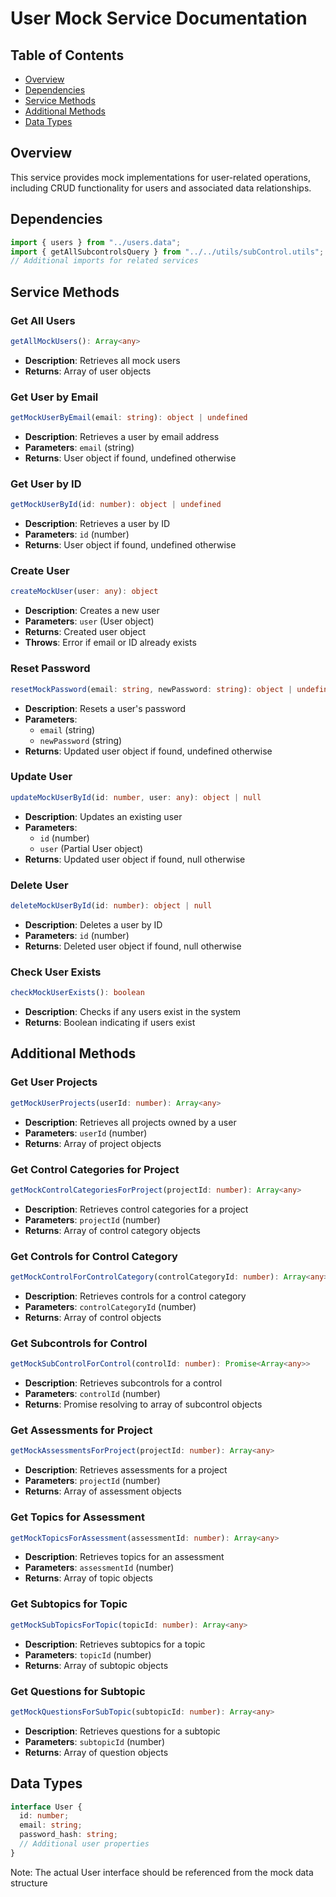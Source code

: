 # User Mock Service Documentation

## Table of Contents

- [Overview](#overview)
- [Dependencies](#dependencies)
- [Service Methods](#service-methods)
- [Additional Methods](#additional-methods)
- [Data Types](#data-types)

## Overview

This service provides mock implementations for user-related operations, including CRUD functionality for users and associated data relationships.

## Dependencies

```typescript
import { users } from "../users.data";
import { getAllSubcontrolsQuery } from "../../utils/subControl.utils";
// Additional imports for related services
```

## Service Methods

### Get All Users

```typescript
getAllMockUsers(): Array<any>
```

- **Description**: Retrieves all mock users
- **Returns**: Array of user objects

### Get User by Email

```typescript
getMockUserByEmail(email: string): object | undefined
```

- **Description**: Retrieves a user by email address
- **Parameters**: `email` (string)
- **Returns**: User object if found, undefined otherwise

### Get User by ID

```typescript
getMockUserById(id: number): object | undefined
```

- **Description**: Retrieves a user by ID
- **Parameters**: `id` (number)
- **Returns**: User object if found, undefined otherwise

### Create User

```typescript
createMockUser(user: any): object
```

- **Description**: Creates a new user
- **Parameters**: `user` (User object)
- **Returns**: Created user object
- **Throws**: Error if email or ID already exists

### Reset Password

```typescript
resetMockPassword(email: string, newPassword: string): object | undefined
```

- **Description**: Resets a user's password
- **Parameters**:
  - `email` (string)
  - `newPassword` (string)
- **Returns**: Updated user object if found, undefined otherwise

### Update User

```typescript
updateMockUserById(id: number, user: any): object | null
```

- **Description**: Updates an existing user
- **Parameters**:
  - `id` (number)
  - `user` (Partial User object)
- **Returns**: Updated user object if found, null otherwise

### Delete User

```typescript
deleteMockUserById(id: number): object | null
```

- **Description**: Deletes a user by ID
- **Parameters**: `id` (number)
- **Returns**: Deleted user object if found, null otherwise

### Check User Exists

```typescript
checkMockUserExists(): boolean
```

- **Description**: Checks if any users exist in the system
- **Returns**: Boolean indicating if users exist

## Additional Methods

### Get User Projects

```typescript
getMockUserProjects(userId: number): Array<any>
```

- **Description**: Retrieves all projects owned by a user
- **Parameters**: `userId` (number)
- **Returns**: Array of project objects

### Get Control Categories for Project

```typescript
getMockControlCategoriesForProject(projectId: number): Array<any>
```

- **Description**: Retrieves control categories for a project
- **Parameters**: `projectId` (number)
- **Returns**: Array of control category objects

### Get Controls for Control Category

```typescript
getMockControlForControlCategory(controlCategoryId: number): Array<any>
```

- **Description**: Retrieves controls for a control category
- **Parameters**: `controlCategoryId` (number)
- **Returns**: Array of control objects

### Get Subcontrols for Control

```typescript
getMockSubControlForControl(controlId: number): Promise<Array<any>>
```

- **Description**: Retrieves subcontrols for a control
- **Parameters**: `controlId` (number)
- **Returns**: Promise resolving to array of subcontrol objects

### Get Assessments for Project

```typescript
getMockAssessmentsForProject(projectId: number): Array<any>
```

- **Description**: Retrieves assessments for a project
- **Parameters**: `projectId` (number)
- **Returns**: Array of assessment objects

### Get Topics for Assessment

```typescript
getMockTopicsForAssessment(assessmentId: number): Array<any>
```

- **Description**: Retrieves topics for an assessment
- **Parameters**: `assessmentId` (number)
- **Returns**: Array of topic objects

### Get Subtopics for Topic

```typescript
getMockSubTopicsForTopic(topicId: number): Array<any>
```

- **Description**: Retrieves subtopics for a topic
- **Parameters**: `topicId` (number)
- **Returns**: Array of subtopic objects

### Get Questions for Subtopic

```typescript
getMockQuestionsForSubTopic(subtopicId: number): Array<any>
```

- **Description**: Retrieves questions for a subtopic
- **Parameters**: `subtopicId` (number)
- **Returns**: Array of question objects

## Data Types

```typescript
interface User {
  id: number;
  email: string;
  password_hash: string;
  // Additional user properties
}
```

Note: The actual User interface should be referenced from the mock data structure

